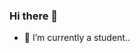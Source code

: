 ### Hi there 👋

<!--
**anushree1125/anushree1125** is a ✨ _special_ ✨ repository because its `README.md` (this file) appears on your GitHub profile.

Here are some ideas to get you started:
-->
- 🔭 I’m currently  a student..

